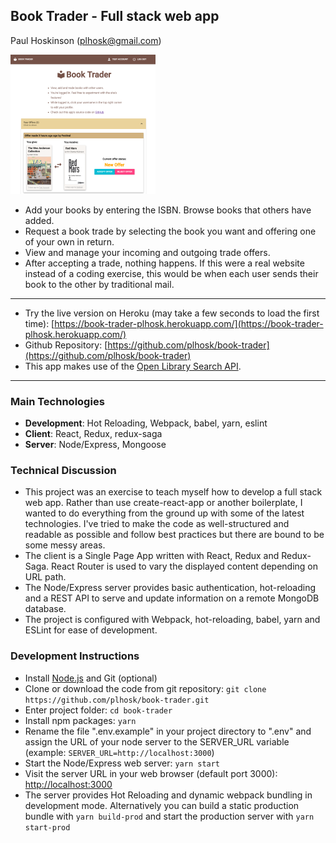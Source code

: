 ## Book Trader - Full stack web app
Paul Hoskinson (plhosk@gmail.com)

![Book-trader screenshot](https://raw.githubusercontent.com/plhosk/temp/master/screenshot-book-trader.png)

- Add your books by entering the ISBN. Browse books that others have added.
- Request a book trade by selecting the book you want and offering one of your own in return.
- View and manage your incoming and outgoing trade offers.
- After accepting a trade, nothing happens. If this were a real website instead of a coding exercise, this would be when each user sends their book to the other by traditional mail.

---

- Try the live version on Heroku (may take a few seconds to load the first time): [https://book-trader-plhosk.herokuapp.com/](https://book-trader-plhosk.herokuapp.com/)
- Github Repository: [https://github.com/plhosk/book-trader](https://github.com/plhosk/book-trader)
- This app makes use of the [Open Library Search API](https://openlibrary.org/dev/docs/api/search).

---

### Main Technologies
- **Development**: Hot Reloading, Webpack, babel, yarn, eslint
- **Client**: React, Redux, redux-saga
- **Server**: Node/Express, Mongoose

### Technical Discussion
- This project was an exercise to teach myself how to develop a full stack web app. Rather than use create-react-app or another boilerplate, I wanted to do everything from the ground up with some of the latest technologies. I've tried to make the code as well-structured and readable as possible and follow best practices but there are bound to be some messy areas.
- The client is a Single Page App written with React, Redux and Redux-Saga. React Router is used to vary the displayed content depending on URL path.
- The Node/Express server provides basic authentication, hot-reloading and a REST API to serve and update information on a remote MongoDB database. 
- The project is configured with Webpack, hot-reloading, babel, yarn and ESLint for ease of development.

### Development Instructions
- Install [Node.js](https://nodejs.org/en/) and Git (optional)
- Clone or download the code from git repository: `git clone https://github.com/plhosk/book-trader.git`
- Enter project folder: `cd book-trader`
- Install npm packages: `yarn`
- Rename the file ".env.example" in your project directory to ".env" and assign the URL of your node server to the SERVER_URL variable (example: `SERVER_URL=http://localhost:3000`)
- Start the Node/Express web server: `yarn start`
- Visit the server URL in your web browser (default port 3000): [http://localhost:3000](http://localhost:3000)
- The server provides Hot Reloading and dynamic webpack bundling in development mode. Alternatively you can build a static production bundle with `yarn build-prod` and start the production server with `yarn start-prod`
